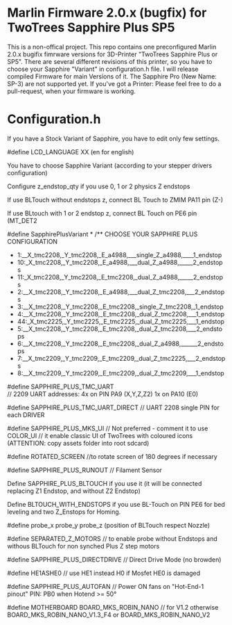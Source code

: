 # Marlin Firmware 2.0.x (bugfix) for TwoTrees Sapphire Plus SP5 

This is a non-offical project. 
This repo contains one preconfigured Marlin 2.0.x bugifix fimrware versions for 3D-Printer "TwoTrees Sapphire Plus or SP5".
There are several different revisions of this printer, so you have to choose your Sapphire "Variant" in configuration.h file. 
I will release compiled Firmware for main Versions of it.
The Sapphire Pro (New Name: SP-3) are not supported yet. 
If you've got a Printer: Please feel free to do a pull-request, when your firmware is working.


# Configuration.h

If you have a Stock Variant of Sapphire, you have to edit only few settings.

#define LCD_LANGUAGE XX  (en for english)

You have to choose Sapphire Variant (according to your stepper drivers configuration)

Configure z_endstop_qty if you use 0, 1 or 2 physics Z endstops

If use BLTouch without endstops z, connect BL Touch to ZMIM PA11 pin (Z-)

If use BLtouch with 1 or 2 endstop z, connect BL Touch on PE6 pin (MT_DET2

#define SapphirePlusVariant *
/** CHOOSE YOUR SAPPHIRE PLUS CONFIGURATION
* 1:__X_tmc2208,_Y_tmc2208,_E_a4988,___single_Z_a4988,____1_endstop
* 10:_X_tmc2208,_Y_tmc2208,_E_a4988,___dual_Z_a4988,_____2_endstops
* 11:_X_tmc2208,_Y_tmc2208,_E_tmc2208,_dual_Z_a4988,_____2_endstops
* 2:__X_tmc2208,_Y_tmc2208,_E_a4988,___dual_Z_tmc2208,___2_endstops
* 3:__X_tmc2208,_Y_tmc2208,_E_tmc2208,_single_Z_tmc2208,_1_endstop
* 4:__X_tmc2208,_Y_tmc2208,_E_tmc2208,_dual_Z_tmc2208,___1_endstop
* 44:_X_tmc2225,_Y_tmc2225,_E_tmc2225,_dual_Z_tmc2225,___1_endstop
* 5:__X_tmc2208,_Y_tmc2208,_E_tmc2208,_dual_Z_tmc2208,___2_endstops
* 6:__X_tmc2208,_Y_tmc2208,_E_tmc2208,_dual_Z_a4988,______2_endstops
* 7:__X_tmc2209,_Y_tmc2209,_E_tmc2209,_dual_Z_tmc2225,___2_endstops
* 8:__X_tmc2209,_Y_tmc2209,_E_tmc2209,_dual_Z_tmc2209,___1_endstop

 
#define SAPPHIRE_PLUS_TMC_UART           
// 2209 UART addresses: 4x on PIN PA9 (X,Y,Z,Z2) 1x on PA10 (E0)

#define SAPPHIRE_PLUS_TMC_UART_DIRECT
// UART 2208 single PIN for each DRIVER

#define SAPPHIRE_PLUS_MKS_UI  // Not preferred - comment it to use COLOR_UI
// it enable classic UI of TwoTrees with coloured icons (ATTENTION: copy assets folder into root sdcard)

#define ROTATED_SCREEN
//to rotate screen of 180 degrees if necessary

#define SAPPHIRE_PLUS_RUNOUT    // Filament Sensor

Define SAPPHIRE_PLUS_BLTOUCH
if you use it (it will be connected replacing Z1 Endstop, and without Z2 Endstop)

Define BLTOUCH_WITH_ENDSTOPS
if you use BL-Touch on PIN PE6 for bed leveling and two Z_Enstops for Homing.

#define probe_x probe_y probe_z (position of BLTouch respect Nozzle)
 
#define SEPARATED_Z_MOTORS // to enable probe without Endstops and withous BLTouch for non synched Plus Z step motors

#define SAPPHIRE_PLUS_DIRECTDRIVE         // Direct Drive Mode (no browden)

#define HE1ASHE0 // use HE1 instead H0 if Mosfet HE0 is damaged

#define SAPPHIRE_PLUS_AUTOFAN           // Power ON fans on "Hot-End-1 pinout" PIN: PB0 when Hotend >= 50°

#define MOTHERBOARD BOARD_MKS_ROBIN_NANO // for V1.2
otherwise BOARD_MKS_ROBIN_NANO_V1.3_F4 or BOARD_MKS_ROBIN_NANO_V2


